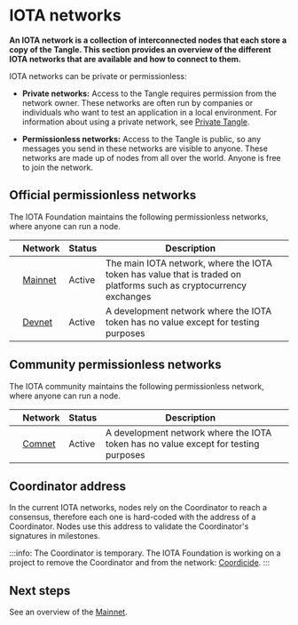 # IOTA networks

**An IOTA network is a collection of interconnected nodes that each store a copy of the Tangle. This section provides an overview of the different IOTA networks that are available and how to connect to them.**

IOTA networks can be private or permissionless:

- **Private networks:** Access to the Tangle requires permission from the network owner. These networks are often run by companies or individuals who want to test an application in a local environment. For information about using a private network, see [Private Tangle](root://compass/1.0/overview.md).

- **Permissionless networks:** Access to the Tangle is public, so any messages you send in these networks are visible to anyone. These networks are made up of nodes from all over the world. Anyone is free to join the network.

## Official permissionless networks

The IOTA Foundation maintains the following permissionless networks, where anyone can run a node.

|      | **Network**                       | **Status** | **Description**                                              |      |
| :--- | :-------------------------------- | :--------- | ------------------------------------------------------------ | ---- |
|      | [Mainnet](../networks/mainnet.md) | Active     | The main IOTA network, where the IOTA token has value that is traded on platforms such as cryptocurrency exchanges |      |
|      | [Devnet](../networks/devnet.md)   | Active     | A development network where the IOTA token has no value except for testing purposes |      |

## Community permissionless networks

The IOTA community maintains the following permissionless network, where anyone can run a node.

|      | **Network**                     | **Status** | **Description**                                              |      |
| :--- | :------------------------------ | :--------- | ------------------------------------------------------------ | ---- |
|      | [Comnet](../networks/comnet.md) | Active     | A development network where the IOTA token has no value except for testing purposes |      |

## Coordinator address

In the current IOTA networks, nodes rely on the Coordinator to reach a consensus, therefore each one is hard-coded with the address of a Coordinator. Nodes use this address to validate the Coordinator's signatures in milestones.

:::info:
The Coordinator is temporary. The IOTA Foundation is working on a project to remove the Coordinator and from the network: [Coordicide](https://coordicide.iota.org/post-coordinator).
:::

## Next steps

See an overview of the [Mainnet](../networks/mainnet.md).
